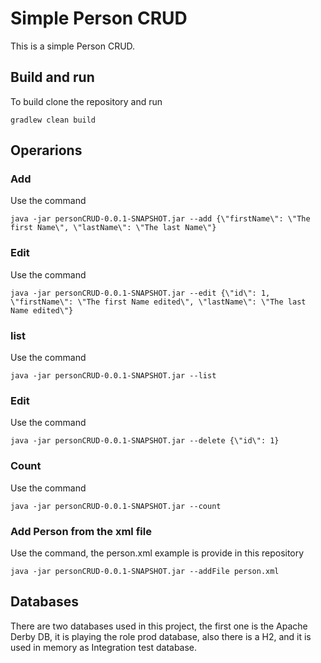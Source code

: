 # Simple Person CRUD

This is a simple Person CRUD.

## Build and run

To build clone the repository and run

```
gradlew clean build
```

## Operarions


### Add
Use the command
```
java -jar personCRUD-0.0.1-SNAPSHOT.jar --add {\"firstName\": \"The first Name\", \"lastName\": \"The last Name\"}
```

### Edit
Use the command
```
java -jar personCRUD-0.0.1-SNAPSHOT.jar --edit {\"id\": 1, \"firstName\": \"The first Name edited\", \"lastName\": \"The last Name edited\"}
```

### list 
Use the command
```
java -jar personCRUD-0.0.1-SNAPSHOT.jar --list 
```

### Edit
Use the command
```
java -jar personCRUD-0.0.1-SNAPSHOT.jar --delete {\"id\": 1}
```


### Count
Use the command
```
java -jar personCRUD-0.0.1-SNAPSHOT.jar --count
```

### Add Person from the xml file
Use the command, the person.xml example is provide in this repository
```
java -jar personCRUD-0.0.1-SNAPSHOT.jar --addFile person.xml
```

## Databases 
There are two databases used in this project, the first one is the Apache Derby DB, it is playing the role  prod database, also there is a H2, and it is used in memory as Integration test database.
